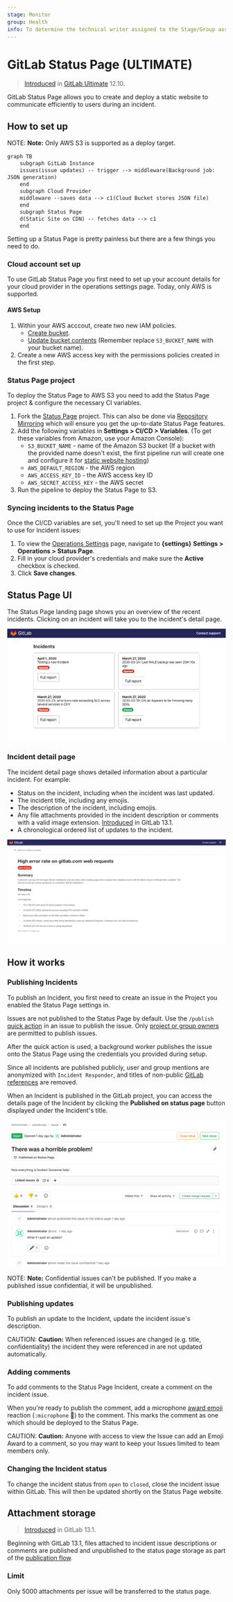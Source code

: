 ```yaml
---
stage: Monitor
group: Health
info: To determine the technical writer assigned to the Stage/Group associated with this page, see https://about.gitlab.com/handbook/engineering/ux/technical-writing/#designated-technical-writers
---
```


# GitLab Status Page **(ULTIMATE)**

> [Introduced](https://gitlab.com/groups/gitlab-org/-/epics/2479) in [GitLab Ultimate](https://about.gitlab.com/pricing/) 12.10.

GitLab Status Page allows you to create and deploy a static website to communicate efficiently to users during an incident.

## How to set up

NOTE: **Note:**
Only AWS S3 is supported as a deploy target.

```mermaid
graph TB
    subgraph GitLab Instance
    issues(issue updates) -- trigger --> middleware(Background job: JSON generation)
    end
    subgraph Cloud Provider
    middleware --saves data --> c1(Cloud Bucket stores JSON file)
    end
    subgraph Status Page
    d(Static Site on CDN) -- fetches data --> c1
    end
```

Setting up a Status Page is pretty painless but there are a few things you need to do.

### Cloud account set up

To use GitLab Status Page you first need to set up your account details for your cloud provider in the operations settings page. Today, only AWS is supported.

#### AWS Setup

1. Within your AWS acccout, create two new IAM policies.
    - [Create bucket](https://gitlab.com/gitlab-org/status-page/-/blob/master/deploy/etc/s3_create_policy.json).
    - [Update bucket contents](https://gitlab.com/gitlab-org/status-page/-/blob/master/deploy/etc/s3_update_bucket_policy.json) (Remember replace `S3_BUCKET_NAME` with your bucket name).
1. Create a new AWS access key with the permissions policies created in the first step.

### Status Page project

To deploy the Status Page to AWS S3 you need to add the Status Page project & configure the necessary CI variables.

1. Fork the [Status Page](https://gitlab.com/gitlab-org/status-page) project. This can also be done via [Repository Mirroring](https://gitlab.com/gitlab-org/status-page#repository-mirroring) which will ensure you get the up-to-date Status Page features.
1. Add the following variables in **Settings > CI/CD > Variables**. (To get these variables from Amazon, use your Amazon Console):
    - `S3_BUCKET_NAME` - name of the Amazon S3 bucket (If a bucket with the provided name doesn't exist, the first pipeline run will create one and configure it for [static website hosting](https://docs.aws.amazon.com/AmazonS3/latest/dev/HostingWebsiteOnS3Setup.html))
    - `AWS_DEFAULT_REGION` - the AWS region
    - `AWS_ACCESS_KEY_ID` - the AWS access key ID
    - `AWS_SECRET_ACCESS_KEY` - the AWS secret
1. Run the pipeline to deploy the Status Page to S3.

### Syncing incidents to the Status Page

Once the CI/CD variables are set, you'll need to set up the Project you want to use for Incident issues:

1. To view the [Operations Settings](../../user/project/settings/#operations-settings) page, navigate to **{settings}** **Settings > Operations > Status Page**.
1. Fill in your cloud provider's credentials and make sure the **Active** checkbox is checked.
1. Click **Save changes**.

## Status Page UI

The Status Page landing page shows you an overview of the recent incidents. Clicking on an incident will take you to the incident's detail page.

![Status Page landing page](img/status_page_incidents_v12_10.png)

### Incident detail page

The incident detail page shows detailed information about a particular incident. For example:

- Status on the incident, including when the incident was last updated.
- The incident title, including any emojis.
- The description of the incident, including emojis.
- Any file attachments provided in the incident description or comments with a valid image extension. [Introduced](https://gitlab.com/gitlab-org/gitlab/-/issues/205166) in GitLab 13.1.
- A chronological ordered list of updates to the incident.

![Status Page detail](img/status_page_detail_v12_10.png)

## How it works

### Publishing Incidents

To publish an Incident, you first need to create an issue in the Project you enabled the Status Page settings in.

Issues are not published to the Status Page by default. Use the `/publish` [quick action](../../user/project/quick_actions.md) in an issue to publish the issue. Only [project or group owners](../../user/permissions.md) are permitted to publish issues.

After the quick action is used, a background worker publishes the issue onto the Status Page using the credentials you provided during setup.

Since all incidents are published publicly, user and group mentions are anonymized with `Incident Responder`,
and titles of non-public [GitLab references](../../user/markdown.md#special-gitlab-references) are removed.

When an Incident is published in the GitLab project, you can access the
details page of the Incident by clicking the **Published on status page** button
displayed under the Incident's title.

![Status Page detail link](img/status_page_detail_link_v13_1.png)

NOTE: **Note:**
Confidential issues can't be published. If you make a published issue confidential, it will be unpublished.

### Publishing updates

To publish an update to the Incident, update the incident issue's description.

CAUTION: **Caution:**
When referenced issues are changed (e.g. title, confidentiality) the incident they were referenced in are not updated automatically.

### Adding comments

To add comments to the Status Page Incident, create a comment on the incident issue.

When you're ready to publish the comment, add a microphone [award emoji](../../user/award_emojis.md) reaction (`:microphone` 🎤) to the comment. This marks the comment as one which should be deployed to the Status Page.

CAUTION: **Caution:**
Anyone with access to view the Issue can add an Emoji Award to a comment, so you may want to keep your Issues limited to team members only.

### Changing the Incident status

To change the incident status from `open` to `closed`, close the incident issue within GitLab. This will then be updated shortly on the Status Page website.

## Attachment storage

> [Introduced](https://gitlab.com/gitlab-org/gitlab/-/issues/205166) in GitLab 13.1.

Beginning with GitLab 13.1, files attached to incident issue descriptions or
comments are published and unpublished to the status page storage as part of
the [publication flow](#how-it-works).

### Limit

Only 5000 attachments per issue will be transferred to the status page.

